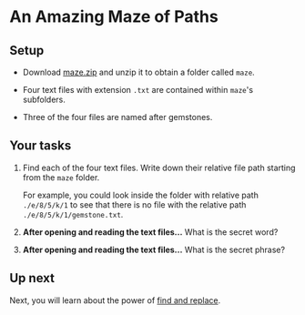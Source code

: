 # An Amazing Maze of Paths




## Setup

 - Download [maze.zip](./maze.zip) and unzip it to obtain a folder called `maze`.

 - Four text files with extension `.txt` are contained within `maze`'s subfolders.

 - Three of the four files are named after gemstones.




## Your tasks

 1. Find each of the four text files. Write down their relative file path starting from the `maze` folder.

    For example, you could look inside the folder with relative path `./e/8/5/k/1` to see that
    there is no file with the relative path `./e/8/5/k/1/gemstone.txt`.

 2. **After opening and reading the text files...** What is the secret word?

 3. **After opening and reading the text files...** What is the secret phrase?




## Up next

Next, you will learn about the power of [find and replace](1-4-find-replace.md).
